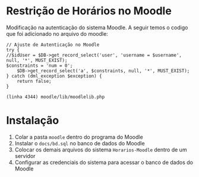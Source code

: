 # Restrição de Horários no Moodle

Modificação na autenticação do sistema Moodle. A seguir temos o codigo que foi adicionado no arquivo do moodle:

```
// Ajuste de Autenticação no Moodle
try {
//$idUser = $DB->get_record_select('user', 'username = $username', null, '*', MUST_EXIST);
$constraints = 'num = 0';
    $DB->get_record_select('a', $constraints, null, '*', MUST_EXIST);
} catch (dml_exception $exception) {
    return false;
}
```
```
(linha 4344) moodle/lib/moodlelib.php
```
 # Instalação
 
 1. Colar a pasta `moodle` dentro do programa do Moodle
 2. Instalar o `docs/bd.sql` no banco de dados do Moodle
 3. Colocar os demais arquivos do sistema `Horarios-Moodle` dentro de um servidor
 4. Configurar as credenciais do sistema para acessar o banco de dados do Moodle
